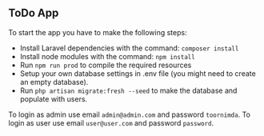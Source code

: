## ToDo App
To start the app you have to make the following steps:
- Install Laravel dependencies with the command: `composer install`
- Install node modules with the command: `npm install`
- Run `npm run prod` to compile the required resources
- Setup your own database settings in .env file (you might need to create an empty database).
- Run `php artisan migrate:fresh --seed` to make the database and populate with users.

To login as admin use email `admin@admin.com` and password `toornimda`.
To login as user use email `user@user.com` and password `password`.